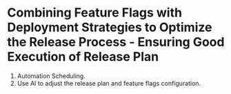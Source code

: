 # Combining Feature Flags with Deployment Strategies to Optimize the Release Process - Ensuring Good Execution of Release Plan

1. Automation Scheduling.
2. Use AI to adjust the release plan and feature flags configuration.